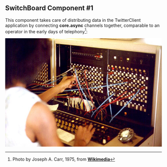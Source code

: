 ## SwitchBoard Component #1

This component takes care of distributing data in the TwitterClient application by connecting **core.async** channels together, comparable to an operator in the early days of telephony[^1]:

![telephony switchboard](images/JT_Switchboard_770x540.jpg)

[^1]: Photo by Joseph A. Carr, 1975, from **[Wikimedia](http://commons.wikimedia.org/wiki/File:JT_Switchboard_770x540.jpg)**

